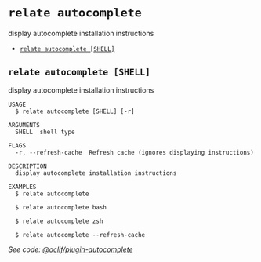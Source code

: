 `relate autocomplete`
=====================

display autocomplete installation instructions

* [`relate autocomplete [SHELL]`](#relate-autocomplete-shell)

## `relate autocomplete [SHELL]`

display autocomplete installation instructions

```
USAGE
  $ relate autocomplete [SHELL] [-r]

ARGUMENTS
  SHELL  shell type

FLAGS
  -r, --refresh-cache  Refresh cache (ignores displaying instructions)

DESCRIPTION
  display autocomplete installation instructions

EXAMPLES
  $ relate autocomplete

  $ relate autocomplete bash

  $ relate autocomplete zsh

  $ relate autocomplete --refresh-cache
```

_See code: [@oclif/plugin-autocomplete](https://github.com/oclif/plugin-autocomplete/blob/v1.4.6/src/commands/autocomplete/index.ts)_
